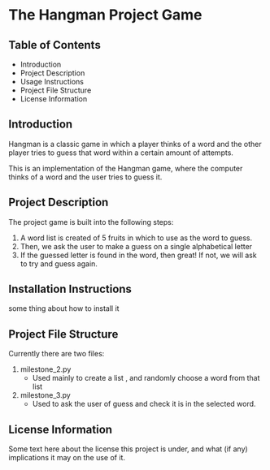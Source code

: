 # The Hangman Project Game
## Table of Contents
- Introduction
- Project Description
- Usage Instructions
- Project File Structure
- License Information

## Introduction
Hangman is a classic game in which a player thinks of a word and the other player tries to guess that word within a certain amount of attempts.

This is an implementation of the Hangman game, where the computer thinks of a word and the user tries to guess it. 

## Project Description

The  project game is built into the following steps:
1. A word list is created of 5 fruits in which to use as the word to guess.
1. Then, we ask the user to make a guess on a single alphabetical letter 
1. If the guessed letter is found in the word, then great! If not, we will ask to try and guess again.

## Installation Instructions
some thing about how to install it 

## Project File Structure
Currently there are two files:
1. milestone_2.py
    - Used mainly to create a list , and randomly choose a word from that list 
1. milestone_3.py
    - Used to ask the user of guess and check it is in the selected word.

## License Information
Some text here about the license this project is under, and what (if any) implications it may on the use of it. 
